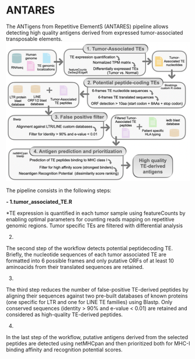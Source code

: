 # ANTARES
The ANTigens from Repetitive ElementS (ANTARES) pipeline allows detecting high quality antigens derived from expressed tumor-associated transposable elements.
![Screenshot](pipeline.png)

The pipeline consists in the following steps: 

**- 1.tumor_associated_TE.R**
  
*TE expression is quantified in each tumor sample using featureCounts by enabling optimal parameters for counting reads mapping on repetitive genomic regions. Tumor specific TEs are filtered with differential analysis

2.
The second step of the workflow detects potential peptidecoding TE. Briefly, the nucleotide sequences of each tumor associated TE are formatted into 6 possible frames and only putative ORFs of at least 10 aminoacids from their translated sequences are retained.

3.
The third step reduces the number of false-positive TE-derived peptides by aligning their sequences against two pre-built databases of known proteins (one specific for LTR and one for LINE TE families) using Blastp. Only conserved sequences (identity > 90% and e-value < 0.01) are retained and considered as high-quality TE-derived peptides.

4.
In the last step of the workflow, putative antigens derived from the selected peptides are detected using netMHCpan and then prioritized both for MHC-I binding affinity and recognition potential scores.
